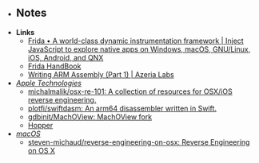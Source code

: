 - **Notes**
	- 
- **Links**
	- [Frida • A world-class dynamic instrumentation framework | Inject JavaScript to explore native apps on Windows, macOS, GNU/Linux, iOS, Android, and QNX](https://frida.re/)
	- [Frida HandBook](https://learnfrida.info/)
	- [Writing ARM Assembly (Part 1) | Azeria Labs](https://azeria-labs.com/writing-arm-assembly-part-1/)
- *[Apple Technologies](Apple%20Technologies.md)*
	- [michalmalik/osx-re-101: A collection of resources for OSX/iOS reverse engineering.](https://github.com/michalmalik/osx-re-101)
	- [plotfi/swiftdasm: An arm64 disassembler written in Swift.](https://github.com/plotfi/swiftdasm)
	- [gdbinit/MachOView: MachOView fork](https://github.com/gdbinit/MachOView)
	- [Hopper](https://www.hopperapp.com/)
- *[macOS](macOS.md)*
	- [steven-michaud/reverse-engineering-on-osx: Reverse Engineering on OS X](https://github.com/steven-michaud/reverse-engineering-on-osx)
